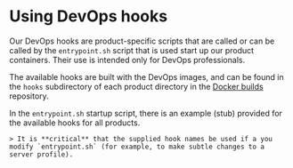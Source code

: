 # Using DevOps hooks

Our DevOps hooks are product-specific scripts that are called or can be called by the `entrypoint.sh` script that is used start up our product containers. Their use is intended only for DevOps professionals.

The available hooks are built with the DevOps images, and can be found in the `hooks` subdirectory of each product directory in the [Docker builds](../../pingidentity-docker-builds) repository. 

In the `entrypoint.sh` startup script, there is an example (stub) provided for the available hooks for all products.

    > It is **critical** that the supplied hook names be used if a you modify `entrypoint.sh` (for example, to make subtle changes to a server profile).

